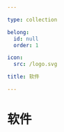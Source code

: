 ```yaml
---

type: collection

belong:
  id: null
  order: 1

icon:
  src: /logo.svg

title: 软件

---
```


# 软件

<ShowBreadcrumb />

<ShowResources />
